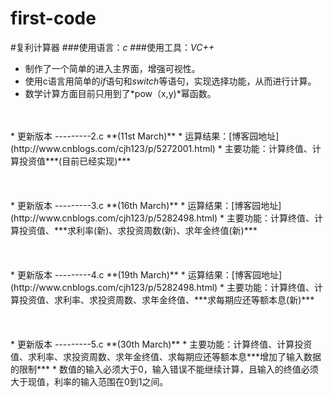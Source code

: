 # first-code
#复利计算器
###使用语言：*c*
###使用工具：*VC++*
</br>
* 制作了一个简单的进入主界面，增强可视性。
* 使用c语言用简单的*if*语句和*switch*等语句，实现选择功能，从而进行计算。
* 数学计算方面目前只用到了*pow（x,y)*幂函数。
</br>
  
</br>
* 更新版本 ---------2.c   **(11st March)**
* 运算结果：[博客园地址](http://www.cnblogs.com/cjh123/p/5272001.html) 
* 主要功能：计算终值、计算投资值***(目前已经实现)***
</br>
</br>
</br>
</br>
* 更新版本 ---------3.c   **(16th March)**
* 运算结果：[博客园地址](http://www.cnblogs.com/cjh123/p/5282498.html) 
* 主要功能：计算终值、计算投资值、***求利率(新)、求投资周数(新)、求年金终值(新)***
</br>
</br>
</br>
</br>
* 更新版本 ---------4.c   **(19th March)**
* 运算结果：[博客园地址](http://www.cnblogs.com/cjh123/p/5282498.html) 
* 主要功能：计算终值、计算投资值、求利率、求投资周数、求年金终值、***求每期应还等额本息(新)***
</br>
</br>
</br>
</br>
* 更新版本 ---------5.c   **(30th March)**
* 主要功能：计算终值、计算投资值、求利率、求投资周数、求年金终值、求每期应还等额本息***增加了输入数据的限制***
* 数值的输入必须大于0，输入错误不能继续计算，且输入的终值必须大于现值，利率的输入范围在0到1之间。
</br>
</br>
